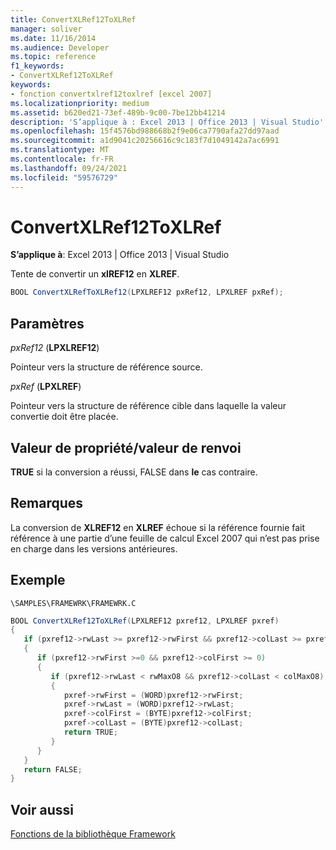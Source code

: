 ```yaml
---
title: ConvertXLRef12ToXLRef
manager: soliver
ms.date: 11/16/2014
ms.audience: Developer
ms.topic: reference
f1_keywords:
- ConvertXLRef12ToXLRef
keywords:
- fonction convertxlref12toxlref [excel 2007]
ms.localizationpriority: medium
ms.assetid: b620ed21-73ef-489b-9c00-7be12bb41214
description: 'S’applique à : Excel 2013 | Office 2013 | Visual Studio'
ms.openlocfilehash: 15f4576bd988668b2f9e06ca7790afa27dd97aad
ms.sourcegitcommit: a1d9041c20256616c9c183f7d1049142a7ac6991
ms.translationtype: MT
ms.contentlocale: fr-FR
ms.lasthandoff: 09/24/2021
ms.locfileid: "59576729"
---
```

# <a name="convertxlref12toxlref"></a>ConvertXLRef12ToXLRef

**S’applique à**: Excel 2013 | Office 2013 | Visual Studio 
  
Tente de convertir un **xlREF12** en **XLREF**.
  
```cs
BOOL ConvertXLRefToXLRef12(LPXLREF12 pxRef12, LPXLREF pxRef);
```

## <a name="parameters"></a>Paramètres

 _pxRef12_ (**LPXLREF12**)
  
Pointeur vers la structure de référence source.
  
 _pxRef_ (**LPXLREF**)
  
Pointeur vers la structure de référence cible dans laquelle la valeur convertie doit être placée.
  
## <a name="property-valuereturn-value"></a>Valeur de propriété/valeur de renvoi

 **TRUE** si la conversion a réussi, FALSE dans **le** cas contraire. 
  
## <a name="remarks"></a>Remarques

La conversion de **XLREF12** en **XLREF** échoue si la référence fournie fait référence à une partie d’une feuille de calcul Excel 2007 qui n’est pas prise en charge dans les versions antérieures. 
  
## <a name="example"></a>Exemple

 `\SAMPLES\FRAMEWRK\FRAMEWRK.C`
  
```cs
BOOL ConvertXLRef12ToXLRef(LPXLREF12 pxref12, LPXLREF pxref)
{
   if (pxref12->rwLast >= pxref12->rwFirst && pxref12->colLast >= pxref12->colFirst)
   {
      if (pxref12->rwFirst >=0 && pxref12->colFirst >= 0)
      {
         if (pxref12->rwLast < rwMaxO8 && pxref12->colLast < colMaxO8)
         {
            pxref->rwFirst = (WORD)pxref12->rwFirst;
            pxref->rwLast = (WORD)pxref12->rwLast;
            pxref->colFirst = (BYTE)pxref12->colFirst;
            pxref->colLast = (BYTE)pxref12->colLast;
            return TRUE;
         }
      }
   }
   return FALSE;
}
```

## <a name="see-also"></a>Voir aussi



[Fonctions de la bibliothèque Framework](functions-in-the-framework-library.md)

